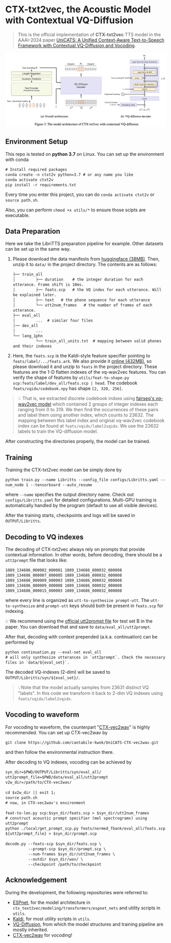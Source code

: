 # CTX-txt2vec, the Acoustic Model with Contextual VQ-Diffusion
> This is the official implementation of **CTX-txt2vec** TTS model in the AAAI-2024 paper [UniCATS: A Unified Context-Aware Text-to-Speech Framework with Contextual VQ-Diffusion and Vocoding](https://arxiv.org/abs/2306.07547).

![main](asset/main.png)

## Environment Setup

This repo is tested on **python 3.7** on Linux. You can set up the environment with conda
```shell
# Install required packages
conda create -n ctxt2v python=3.7 # or any name you like
conda activate ctxt2v
pip install -r requirements.txt
```

Every time you enter this project, you can do `conda activate ctxt2v` or `source path.sh`.

Also, you can perform `chmod +x utils/*` to ensure those scipts are executable.

## Data Preparation
Here we take the LibriTTS preparation pipeline for example. Other datasets can be set up in the same way.

1. Please download the data manifests from [huggingface (38MB)](https://huggingface.co/datasets/cantabile-kwok/libritts-all-kaldi-data/resolve/main/data_ctxt2v.zip).
    Then, unzip it to `data/` in the project directory. The contents are as follows:
    ```
    ├── train_all
    │         ├── duration    # the integer duration for each utterance. Frame shift is 10ms.
    │         ├── feats.scp   # the VQ index for each utterance. Will be explained later.
    │         ├── text   # the phone sequence for each utterance
    │         └── utt2num_frames   # the number of frames of each utterance.
    ├── eval_all
    │         ...  # similar four files
    │── dev_all
    │         ...
    └── lang_1phn
              └── train_all_units.txt  # mapping between valid phones and their indexes
    ```
2. Here, the `feats.scp` is the Kaldi-style feature specifier pointing to `feats/label/.../feats.ark`.
   We also provide it [online (432MB)](https://huggingface.co/datasets/cantabile-kwok/libritts-all-kaldi-data/resolve/main/feats_ctxt2v.zip), so please download it and unzip to `feats` in the project directory.
   These features are the 1-D flatten indexes of the vq-wav2vec features. You can verify the shape of features by `utils/feat-to-shape.py scp:feats/label/dev_all/feats.scp | head`. The codebook `feats/vqidx/codebook.npy` has shape `[2, 320, 256]`.
> 💡 That is, we extracted discrete codebook indxes using [fairseq's vq-wav2vec model](https://github.com/facebookresearch/fairseq/tree/main/examples/wav2vec#vq-wav2vec) which contained 2 groups of integer indexes each ranging from 0 to 319.
   We then find the occurrences of these pairs and label them using another index, which counts to 23632. The mapping between this label index and original vq-wav2vec codebook index can be found at `feats/vqidx/label2vqidx`. We use the 23632 labels to train the VQ-diffusion model.

After constructing the directories properly, the model can be trained.

## Training

Training the CTX-txt2vec model can be simply done by

```shell
python train.py --name Libritts --config_file configs/Libritts.yaml --num_node 1 --tensorboard --auto_resume
```
where `--name` specifies the output directory name. Check out `configs/Libritts.yaml` for detailed configurations.
Multi-GPU training is automatically handled by the program (default to use all visible devices).

After the training starts, checkpoints and logs will be saved in `OUTPUT/Libritts`.

## Decoding to VQ indexes
The decoding of CTX-txt2vec always rely on prompts that provide contextual information. In other words, before decoding, there should be a `utt2prompt` file that looks like:
```text
1089_134686_000002_000001 1089_134686_000032_000008
1089_134686_000007_000005 1089_134686_000032_000008
1089_134686_000009_000003 1089_134686_000032_000008
1089_134686_000009_000008 1089_134686_000032_000008
1089_134686_000015_000003 1089_134686_000032_000008
```
where every line is organized as `utt-to-synthesize prompt-utt`.
The `utt-to-synthesize` and `prompt-utt` keys should both be present in `feats.scp` for indexing.

💡 We recommend using the [official utt2prompt file](https://cpdu.github.io/unicats/resources/testsetB_utt2prompt) for test set B in the paper.
You can download that and save to `data/eval_all/utt2prompt`.

After that, decoding with context prepended (a.k.a. continuation) can be performed by
```shell
python continuation.py --eval-set eval_all
# will only synthesize utterances in `utt2prompt`. Check the necessary files in `data/${eval_set}`.
```
The decoded VQ-indexes (2-dim) will be saved to `OUTPUT/Libritts/syn/${eval_set}/`.

> 💡Note that the model actually samples from 23631 distinct VQ "labels". In this code we transform it back to 2-dim VQ indexes using `feats/vqidx/label2vqidx`.

## Vocoding to waveform
For vocoding to waveform, the counterpart "[CTX-vec2wav](https://github.com/cantabile-kwok/UniCATS-CTX-vec2wav)" is highly recommended.
You can set up CTX-vec2wav by
```shell
git clone https://github.com/cantabile-kwok/UniCATS-CTX-vec2wav.git
```
and then follow the environmental instruction there.

After decoding to VQ indexes, vocoding can be achieved by
```shell
syn_dir=$PWD/OUTPUT/Libritts/syn/eval_all/
utt2prompt_file=$PWD/data/eval_all/utt2prompt
v2w_dir=/path/to/CTX-vec2wav/

cd $v2w_dir || exit 1;
source path.sh
# now, in CTX-vec2wav's environment

feat-to-len.py scp:$syn_dir/feats.scp > $syn_dir/utt2num_frames
# construct acoustic prompt specifier (mel spectrograms) using utt2prompt
python ./local/get_prompt_scp.py feats/normed_fbank/eval_all/feats.scp ${utt2prompt_file} > $syn_dir/prompt.scp

decode.py --feats-scp $syn_dir/feats.scp \
          --prompt-scp $syn_dir/prompt.scp \
          --num-frames $syn_dir/utt2num_frames \
          --outdir $syn_dir/wav/ \
          --checkpoint /path/to/checkpoint
```

## Acknowledgement
During the development, the following repositories were referred to:
* [ESPnet](https://github.com/espnet/espnet), for the model architecture in `ctx_text2vec/modeling/transformers/espnet_nets` and utility scripts in `utils`.
* [Kaldi](https://github.com/kaldi-asr/kaldi), for most utility scripts in `utils`.
* [VQ-Diffusion](https://github.com/microsoft/VQ-Diffusion), from which the model structures and training pipeline are mostly inherited.
* [CTX-vec2wav](https://github.com/cantabile-kwok/UniCATS-CTX-vec2wav) for vocoding!

